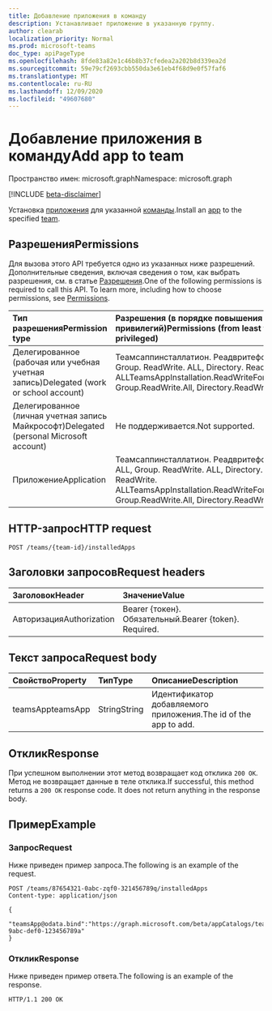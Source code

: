 ```yaml
---
title: Добавление приложения в команду
description: Устанавливает приложение в указанную группу.
author: clearab
localization_priority: Normal
ms.prod: microsoft-teams
doc_type: apiPageType
ms.openlocfilehash: 8fde83a82e1c46b8b37cfedea2a202b8d339ea2d
ms.sourcegitcommit: 59e79cf2693cbb550da3e61eb4f68d9e0f57faf6
ms.translationtype: MT
ms.contentlocale: ru-RU
ms.lasthandoff: 12/09/2020
ms.locfileid: "49607680"
---
```

# <a name="add-app-to-team"></a><span data-ttu-id="fbedb-103">Добавление приложения в команду</span><span class="sxs-lookup"><span data-stu-id="fbedb-103">Add app to team</span></span>

<span data-ttu-id="fbedb-104">Пространство имен: microsoft.graph</span><span class="sxs-lookup"><span data-stu-id="fbedb-104">Namespace: microsoft.graph</span></span>

[!INCLUDE [beta-disclaimer](../../includes/beta-disclaimer.md)]

<span data-ttu-id="fbedb-105">Установка [приложения](../resources/teamsapp.md) для указанной [команды](../resources/team.md).</span><span class="sxs-lookup"><span data-stu-id="fbedb-105">Install an [app](../resources/teamsapp.md) to the specified [team](../resources/team.md).</span></span>

## <a name="permissions"></a><span data-ttu-id="fbedb-106">Разрешения</span><span class="sxs-lookup"><span data-stu-id="fbedb-106">Permissions</span></span>

<span data-ttu-id="fbedb-p101">Для вызова этого API требуется одно из указанных ниже разрешений. Дополнительные сведения, включая сведения о том, как выбрать разрешения, см. в статье [Разрешения](/graph/permissions-reference).</span><span class="sxs-lookup"><span data-stu-id="fbedb-p101">One of the following permissions is required to call this API. To learn more, including how to choose permissions, see [Permissions](/graph/permissions-reference).</span></span>

|<span data-ttu-id="fbedb-109">Тип разрешения</span><span class="sxs-lookup"><span data-stu-id="fbedb-109">Permission type</span></span>      | <span data-ttu-id="fbedb-110">Разрешения (в порядке повышения привилегий)</span><span class="sxs-lookup"><span data-stu-id="fbedb-110">Permissions (from least to most privileged)</span></span>              |
|:--------------------|:---------------------------------------------------------|
|<span data-ttu-id="fbedb-111">Делегированное (рабочая или учебная учетная запись)</span><span class="sxs-lookup"><span data-stu-id="fbedb-111">Delegated (work or school account)</span></span> | <span data-ttu-id="fbedb-112">Теамсаппинсталлатион. Реадвритефортеам, Group. ReadWrite. ALL, Directory. ReadWrite. ALL</span><span class="sxs-lookup"><span data-stu-id="fbedb-112">TeamsAppInstallation.ReadWriteForTeam, Group.ReadWrite.All, Directory.ReadWrite.All</span></span> |
|<span data-ttu-id="fbedb-113">Делегированное (личная учетная запись Майкрософт)</span><span class="sxs-lookup"><span data-stu-id="fbedb-113">Delegated (personal Microsoft account)</span></span> | <span data-ttu-id="fbedb-114">Не поддерживается.</span><span class="sxs-lookup"><span data-stu-id="fbedb-114">Not supported.</span></span>    |
|<span data-ttu-id="fbedb-115">Приложение</span><span class="sxs-lookup"><span data-stu-id="fbedb-115">Application</span></span> | <span data-ttu-id="fbedb-116">Теамсаппинсталлатион. Реадвритефортеам. ALL, Group. ReadWrite. ALL, Directory. ReadWrite. ALL</span><span class="sxs-lookup"><span data-stu-id="fbedb-116">TeamsAppInstallation.ReadWriteForTeam.All, Group.ReadWrite.All, Directory.ReadWrite.All</span></span> |

## <a name="http-request"></a><span data-ttu-id="fbedb-117">HTTP-запрос</span><span class="sxs-lookup"><span data-stu-id="fbedb-117">HTTP request</span></span>
<!-- { "blockType": "ignored" } -->
```http
POST /teams/{team-id}/installedApps
```

## <a name="request-headers"></a><span data-ttu-id="fbedb-118">Заголовки запросов</span><span class="sxs-lookup"><span data-stu-id="fbedb-118">Request headers</span></span>

| <span data-ttu-id="fbedb-119">Заголовок</span><span class="sxs-lookup"><span data-stu-id="fbedb-119">Header</span></span>       | <span data-ttu-id="fbedb-120">Значение</span><span class="sxs-lookup"><span data-stu-id="fbedb-120">Value</span></span> |
|:---------------|:--------|
| <span data-ttu-id="fbedb-121">Авторизация</span><span class="sxs-lookup"><span data-stu-id="fbedb-121">Authorization</span></span>  | <span data-ttu-id="fbedb-p102">Bearer {токен}. Обязательный.</span><span class="sxs-lookup"><span data-stu-id="fbedb-p102">Bearer {token}. Required.</span></span>  |

## <a name="request-body"></a><span data-ttu-id="fbedb-124">Текст запроса</span><span class="sxs-lookup"><span data-stu-id="fbedb-124">Request body</span></span>

| <span data-ttu-id="fbedb-125">Свойство</span><span class="sxs-lookup"><span data-stu-id="fbedb-125">Property</span></span>   | <span data-ttu-id="fbedb-126">Тип</span><span class="sxs-lookup"><span data-stu-id="fbedb-126">Type</span></span> |<span data-ttu-id="fbedb-127">Описание</span><span class="sxs-lookup"><span data-stu-id="fbedb-127">Description</span></span>|
|:---------------|:--------|:----------|
|<span data-ttu-id="fbedb-128">teamsApp</span><span class="sxs-lookup"><span data-stu-id="fbedb-128">teamsApp</span></span>|<span data-ttu-id="fbedb-129">String</span><span class="sxs-lookup"><span data-stu-id="fbedb-129">String</span></span>|<span data-ttu-id="fbedb-130">Идентификатор добавляемого приложения.</span><span class="sxs-lookup"><span data-stu-id="fbedb-130">The id of the app to add.</span></span>|

## <a name="response"></a><span data-ttu-id="fbedb-131">Отклик</span><span class="sxs-lookup"><span data-stu-id="fbedb-131">Response</span></span>

<span data-ttu-id="fbedb-p103">При успешном выполнении этот метод возвращает код отклика `200 OK`. Метод не возвращает данные в теле отклика.</span><span class="sxs-lookup"><span data-stu-id="fbedb-p103">If successful, this method returns a `200 OK` response code. It does not return anything in the response body.</span></span>

## <a name="example"></a><span data-ttu-id="fbedb-134">Пример</span><span class="sxs-lookup"><span data-stu-id="fbedb-134">Example</span></span>

### <a name="request"></a><span data-ttu-id="fbedb-135">Запрос</span><span class="sxs-lookup"><span data-stu-id="fbedb-135">Request</span></span>

<span data-ttu-id="fbedb-136">Ниже приведен пример запроса.</span><span class="sxs-lookup"><span data-stu-id="fbedb-136">The following is an example of the request.</span></span>

<!-- {
  "blockType": "request",
  "name": "add_app_in_team"
}-->
```http
POST /teams/87654321-0abc-zqf0-321456789q/installedApps
Content-type: application/json

{
   "teamsApp@odata.bind":"https://graph.microsoft.com/beta/appCatalogs/teamsApps/12345678-9abc-def0-123456789a"
}
```

### <a name="response"></a><span data-ttu-id="fbedb-137">Отклик</span><span class="sxs-lookup"><span data-stu-id="fbedb-137">Response</span></span>

<span data-ttu-id="fbedb-138">Ниже приведен пример ответа.</span><span class="sxs-lookup"><span data-stu-id="fbedb-138">The following is an example of the response.</span></span>

<!-- {
  "blockType": "response",
  "truncated": true
} -->
```http
HTTP/1.1 200 OK
```

<!-- uuid: 8fcb5dbc-d5aa-4681-8e31-b001d5168d79
2015-10-25 14:57:30 UTC -->
<!--
{
  "type": "#page.annotation",
  "description": "Add teamsApp",
  "keywords": "",
  "section": "documentation",
  "tocPath": "",
  "suppressions": []
}
-->


